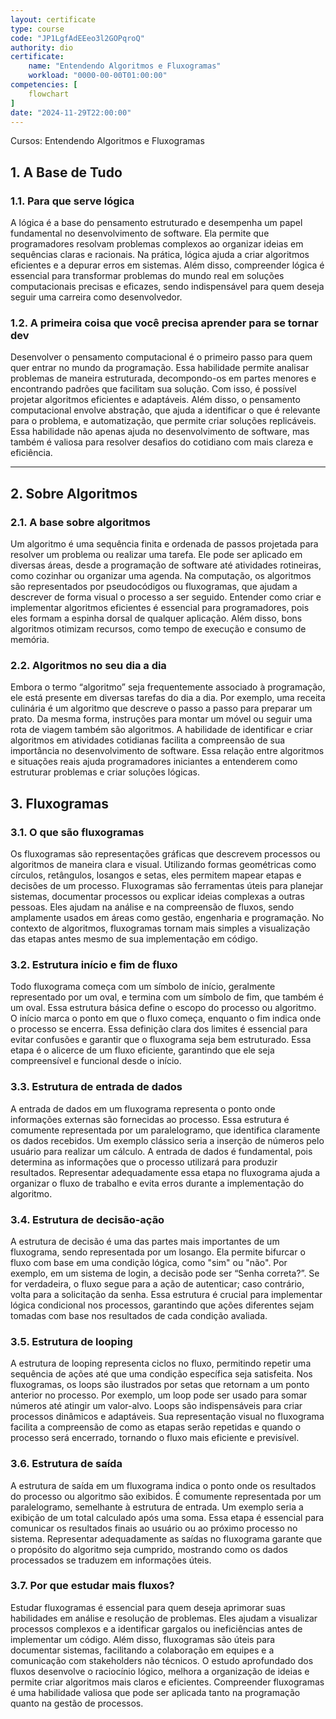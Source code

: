 ```yaml
---
layout: certificate
type: course
code: "JP1LgfAdEEeo3l2GOPqroQ"
authority: dio
certificate:
    name: "Entendendo Algoritmos e Fluxogramas"
    workload: "0000-00-00T01:00:00"
competencies: [
    flowchart
]
date: "2024-11-29T22:00:00"
---
```


Cursos: Entendendo Algoritmos e Fluxogramas

## **1. A Base de Tudo**

### **1.1. Para que serve lógica**

A lógica é a base do pensamento estruturado e desempenha um papel fundamental no desenvolvimento de software. Ela permite que programadores resolvam problemas complexos ao organizar ideias em sequências claras e racionais. Na prática, lógica ajuda a criar algoritmos eficientes e a depurar erros em sistemas. Além disso, compreender lógica é essencial para transformar problemas do mundo real em soluções computacionais precisas e eficazes, sendo indispensável para quem deseja seguir uma carreira como desenvolvedor.

### **1.2. A primeira coisa que você precisa aprender para se tornar dev**

Desenvolver o pensamento computacional é o primeiro passo para quem quer entrar no mundo da programação. Essa habilidade permite analisar problemas de maneira estruturada, decompondo-os em partes menores e encontrando padrões que facilitam sua solução. Com isso, é possível projetar algoritmos eficientes e adaptáveis. Além disso, o pensamento computacional envolve abstração, que ajuda a identificar o que é relevante para o problema, e automatização, que permite criar soluções replicáveis. Essa habilidade não apenas ajuda no desenvolvimento de software, mas também é valiosa para resolver desafios do cotidiano com mais clareza e eficiência.

---

## **2. Sobre Algoritmos**

### **2.1. A base sobre algoritmos**

Um algoritmo é uma sequência finita e ordenada de passos projetada para resolver um problema ou realizar uma tarefa. Ele pode ser aplicado em diversas áreas, desde a programação de software até atividades rotineiras, como cozinhar ou organizar uma agenda. Na computação, os algoritmos são representados por pseudocódigos ou fluxogramas, que ajudam a descrever de forma visual o processo a ser seguido. Entender como criar e implementar algoritmos eficientes é essencial para programadores, pois eles formam a espinha dorsal de qualquer aplicação. Além disso, bons algoritmos otimizam recursos, como tempo de execução e consumo de memória.

### **2.2. Algoritmos no seu dia a dia**

Embora o termo “algoritmo” seja frequentemente associado à programação, ele está presente em diversas tarefas do dia a dia. Por exemplo, uma receita culinária é um algoritmo que descreve o passo a passo para preparar um prato. Da mesma forma, instruções para montar um móvel ou seguir uma rota de viagem também são algoritmos. A habilidade de identificar e criar algoritmos em atividades cotidianas facilita a compreensão de sua importância no desenvolvimento de software. Essa relação entre algoritmos e situações reais ajuda programadores iniciantes a entenderem como estruturar problemas e criar soluções lógicas.

## **3. Fluxogramas**

### **3.1. O que são fluxogramas**

Os fluxogramas são representações gráficas que descrevem processos ou algoritmos de maneira clara e visual. Utilizando formas geométricas como círculos, retângulos, losangos e setas, eles permitem mapear etapas e decisões de um processo. Fluxogramas são ferramentas úteis para planejar sistemas, documentar processos ou explicar ideias complexas a outras pessoas. Eles ajudam na análise e na compreensão de fluxos, sendo amplamente usados em áreas como gestão, engenharia e programação. No contexto de algoritmos, fluxogramas tornam mais simples a visualização das etapas antes mesmo de sua implementação em código.

### **3.2. Estrutura início e fim de fluxo**

Todo fluxograma começa com um símbolo de início, geralmente representado por um oval, e termina com um símbolo de fim, que também é um oval. Essa estrutura básica define o escopo do processo ou algoritmo. O início marca o ponto em que o fluxo começa, enquanto o fim indica onde o processo se encerra. Essa definição clara dos limites é essencial para evitar confusões e garantir que o fluxograma seja bem estruturado. Essa etapa é o alicerce de um fluxo eficiente, garantindo que ele seja compreensível e funcional desde o início.

### **3.3. Estrutura de entrada de dados**

A entrada de dados em um fluxograma representa o ponto onde informações externas são fornecidas ao processo. Essa estrutura é comumente representada por um paralelogramo, que identifica claramente os dados recebidos. Um exemplo clássico seria a inserção de números pelo usuário para realizar um cálculo. A entrada de dados é fundamental, pois determina as informações que o processo utilizará para produzir resultados. Representar adequadamente essa etapa no fluxograma ajuda a organizar o fluxo de trabalho e evita erros durante a implementação do algoritmo.

### **3.4. Estrutura de decisão-ação**

A estrutura de decisão é uma das partes mais importantes de um fluxograma, sendo representada por um losango. Ela permite bifurcar o fluxo com base em uma condição lógica, como "sim" ou "não". Por exemplo, em um sistema de login, a decisão pode ser “Senha correta?”. Se for verdadeira, o fluxo segue para a ação de autenticar; caso contrário, volta para a solicitação da senha. Essa estrutura é crucial para implementar lógica condicional nos processos, garantindo que ações diferentes sejam tomadas com base nos resultados de cada condição avaliada.

### **3.5. Estrutura de looping**

A estrutura de looping representa ciclos no fluxo, permitindo repetir uma sequência de ações até que uma condição específica seja satisfeita. Nos fluxogramas, os loops são ilustrados por setas que retornam a um ponto anterior no processo. Por exemplo, um loop pode ser usado para somar números até atingir um valor-alvo. Loops são indispensáveis para criar processos dinâmicos e adaptáveis. Sua representação visual no fluxograma facilita a compreensão de como as etapas serão repetidas e quando o processo será encerrado, tornando o fluxo mais eficiente e previsível.

### **3.6. Estrutura de saída**

A estrutura de saída em um fluxograma indica o ponto onde os resultados do processo ou algoritmo são exibidos. É comumente representada por um paralelogramo, semelhante à estrutura de entrada. Um exemplo seria a exibição de um total calculado após uma soma. Essa etapa é essencial para comunicar os resultados finais ao usuário ou ao próximo processo no sistema. Representar adequadamente as saídas no fluxograma garante que o propósito do algoritmo seja cumprido, mostrando como os dados processados se traduzem em informações úteis.

### **3.7. Por que estudar mais fluxos?**

Estudar fluxogramas é essencial para quem deseja aprimorar suas habilidades em análise e resolução de problemas. Eles ajudam a visualizar processos complexos e a identificar gargalos ou ineficiências antes de implementar um código. Além disso, fluxogramas são úteis para documentar sistemas, facilitando a colaboração em equipes e a comunicação com stakeholders não técnicos. O estudo aprofundado dos fluxos desenvolve o raciocínio lógico, melhora a organização de ideias e permite criar algoritmos mais claros e eficientes. Compreender fluxogramas é uma habilidade valiosa que pode ser aplicada tanto na programação quanto na gestão de processos.